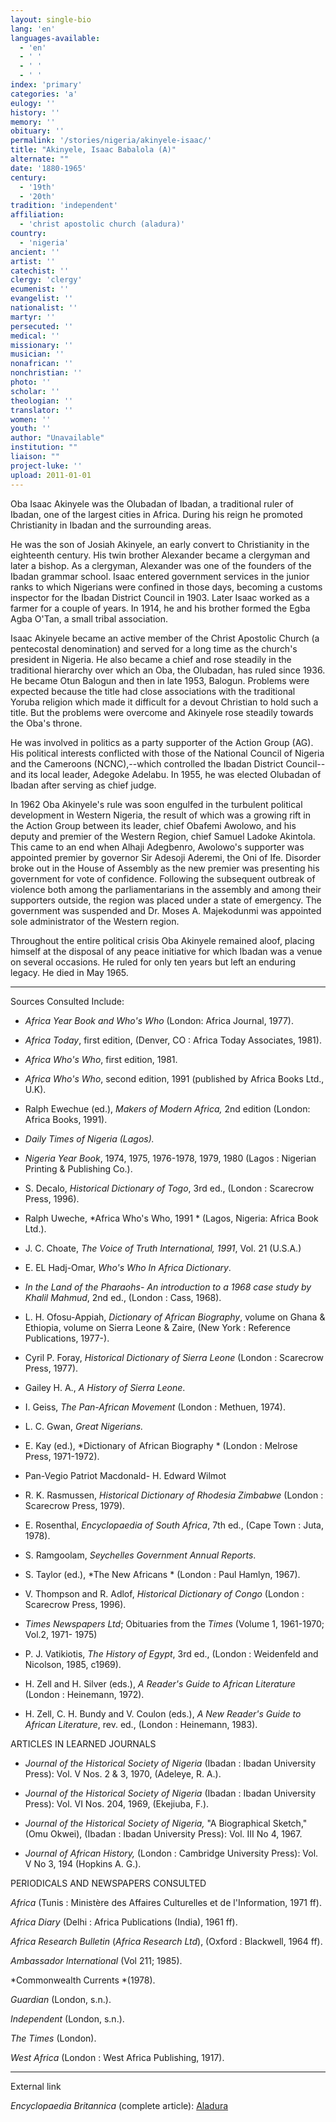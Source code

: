 ```yaml
---
layout: single-bio
lang: 'en'
languages-available:
  - 'en'
  - ' '
  - ' '
  - ' '
index: 'primary'
categories: 'a'
eulogy: ''
history: ''
memory: ''
obituary: ''
permalink: '/stories/nigeria/akinyele-isaac/'
title: "Akinyele, Isaac Babalola (A)"
alternate: ""
date: '1880-1965'
century:
  - '19th'
  - '20th'
tradition: 'independent'
affiliation:
  - 'christ apostolic church (aladura)'
country:
  - 'nigeria'
ancient: ''
artist: ''
catechist: ''
clergy: 'clergy'
ecumenist: ''
evangelist: ''
nationalist: ''
martyr: ''
persecuted: ''
medical: ''
missionary: ''
musician: ''
nonafrican: ''
nonchristian: ''
photo: ''
scholar: ''
theologian: ''
translator: ''
women: ''
youth: ''
author: "Unavailable"
institution: ""
liaison: ""
project-luke: ''
upload: 2011-01-01
---
```




Oba Isaac Akinyele was the Olubadan of Ibadan, a traditional ruler of Ibadan, one of the largest cities in Africa. During his reign he promoted Christianity in Ibadan and the surrounding areas.

He was the son of Josiah Akinyele, an early convert to Christianity in the eighteenth century.  His twin brother Alexander became a clergyman and later a bishop.  As a clergyman, Alexander was one of the founders of the Ibadan grammar school. Isaac entered government services in the junior ranks to which Nigerians were confined in those days, becoming a customs inspector for the Ibadan District Council in 1903.  Later Isaac worked as a farmer for a couple of years. In 1914, he and his brother formed the Egba Agba O'Tan, a small tribal association.

Isaac Akinyele became an active member of the Christ Apostolic Church (a pentecostal denomination) and served for a long time as the church's president in Nigeria. He also became a chief and rose steadily in the traditional hierarchy over which an Oba, the Olubadan, has ruled since 1936. He became Otun Balogun and then in late 1953, Balogun. Problems were expected because the title had close associations with the traditional Yoruba religion which made it difficult for a devout Christian to hold such a title. But the problems were overcome and Akinyele rose steadily towards the Oba's throne.

He was involved in politics as a party supporter of the Action Group (AG). His political interests conflicted with those of the National Council of Nigeria and the Cameroons (NCNC),--which controlled the Ibadan District Council--and its local leader, Adegoke Adelabu. In 1955, he was elected Olubadan of Ibadan after serving as chief judge.

In 1962 Oba Akinyele's rule was soon engulfed in the turbulent political development in Western Nigeria, the result of which was a growing rift in the Action Group between its leader, chief Obafemi Awolowo, and his deputy and premier of the Western Region, chief Samuel Ladoke Akintola. This came to an end when Alhaji Adegbenro, Awolowo's supporter was appointed premier by governor Sir Adesoji Aderemi, the Oni of Ife. Disorder broke out in the House of Assembly as the new premier was presenting his government for vote of confidence.  Following the subsequent outbreak of violence both among the parliamentarians in the assembly and among their supporters outside, the region was placed under a state of emergency. The government was suspended and Dr. Moses A. Majekodunmi was appointed sole administrator of the Western region.

Throughout the entire political crisis Oba Akinyele remained aloof, placing himself at the disposal of any peace initiative for which Ibadan was a venue on several occasions. He ruled for only ten years but left an enduring legacy. He died in May 1965.



---

Sources Consulted Include:

* *Africa Year Book and Who's Who*  (London: Africa Journal, 1977).

* *Africa Today*, first edition, (Denver, CO : Africa Today Associates, 1981).

* *Africa Who's Who*, first edition, 1981.

* *Africa Who's Who*, second edition, 1991 (published by Africa Books Ltd., U.K).

* Ralph Ewechue (ed.),  *Makers of Modern Africa,*  2nd edition  (London: Africa Books, 1991).

* *Daily Times of Nigeria (Lagos).*

* *Nigeria Year Book*, 1974, 1975, 1976-1978, 1979, 1980 (Lagos : Nigerian Printing &amp; Publishing Co.).

* S. Decalo, *Historical Dictionary of Togo*, 3rd ed., (London : Scarecrow Press, 1996).

* Ralph Uweche, *Africa Who's Who, 1991 *
(Lagos, Nigeria: Africa Book Ltd.).

* J. C. Choate, *The Voice of Truth International, 1991*,
Vol. 21 (U.S.A.)

* E. EL Hadj-Omar, *Who's Who In Africa Dictionary*.

* *In the Land of the Pharaohs- An introduction to a 1968 case study by
Khalil Mahmud*, 2nd ed., (London : Cass, 1968).

* L. H. Ofosu-Appiah, *Dictionary of African Biography*, volume on Ghana &amp; Ethiopia,
volume on Sierra Leone  &amp; Zaire, (New York : Reference Publications, 1977-).

* Cyril P. Foray, *Historical Dictionary of Sierra Leone* (London : Scarecrow Press, 1977).

* Gailey H. A., *A History of Sierra Leone*.

* I. Geiss, *The Pan-African Movement* (London : Methuen, 1974).

* L. C. Gwan, *Great Nigerians.*

* E. Kay (ed.), *Dictionary of African Biography * (London : Melrose Press, 1971-1972).

* Pan-Vegio Patriot Macdonald- H. Edward Wilmot

* R. K. Rasmussen, *Historical Dictionary of Rhodesia Zimbabwe* (London : Scarecrow Press, 1979).

* E. Rosenthal, *Encyclopaedia of South Africa*, 7th ed., (Cape Town : Juta, 1978).

* S. Ramgoolam, *Seychelles Government Annual Reports*.

* S. Taylor (ed.), *The New Africans * (London : Paul Hamlyn, 1967).

* V. Thompson and R. Adlof, *Historical Dictionary of Congo* (London : Scarecrow Press, 1996).

* *Times Newspapers Ltd*; Obituaries from the *Times* (Volume 1, 1961-1970;
Vol.2, 1971- 1975)

* P. J. Vatikiotis, *The History of Egypt*, 3rd ed., (London : Weidenfeld and Nicolson, 1985, c1969).

* H. Zell and H. Silver (eds.), *A Reader's Guide to African Literature* (London : Heinemann, 1972).

* H. Zell, C. H. Bundy and V. Coulon (eds.), *A New Reader's Guide to African Literature*, rev. ed., (London : Heinemann, 1983).

ARTICLES IN LEARNED JOURNALS

* *Journal of the Historical Society of Nigeria* (Ibadan : Ibadan University Press): Vol. V Nos. 2 &amp; 3, 1970,  (Adeleye, R. A.).

* *Journal of the Historical Society of Nigeria* (Ibadan : Ibadan University Press): Vol. VI Nos. 204, 1969,  (Ekejiuba, F.).

* *Journal of the Historical Society of Nigeria,* "A Biographical Sketch,"  (Omu Okwei), (Ibadan : Ibadan University Press): Vol. III No 4, 1967.

* *Journal of African History,* (London : Cambridge University Press): Vol. V No 3, 194 (Hopkins A. G.).

PERIODICALS AND NEWSPAPERS CONSULTED

*Africa* (Tunis : Ministère des Affaires Culturelles et de l'Information, 1971 ff).

*Africa Diary* (Delhi : Africa Publications (India), 1961 ff).

*Africa Research Bulletin* (*Africa Research Ltd*), (Oxford : Blackwell, 1964 ff).

*Ambassador International* (Vol 211; 1985).

*Commonwealth Currents *(1978).

*Guardian* (London, s.n.).

*Independent* (London, s.n.).

*The Times* (London).

*West Africa* (London : West Africa Publishing, 1917).

---

External link

*Encyclopaedia Britannica*  (complete article):  [ Aladura](http://www.britannica.com/eb/article-9005331/Aladura)
